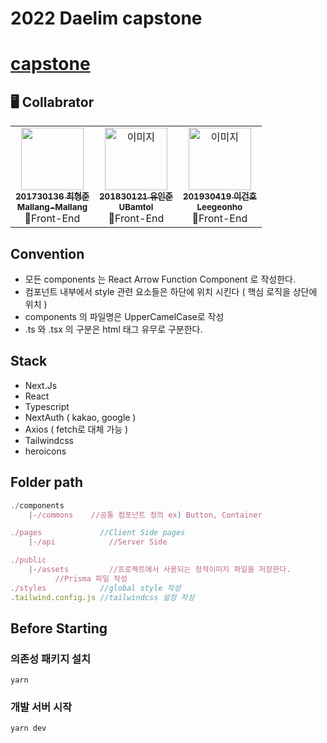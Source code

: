 # 2022 Daelim capstone

# [capstone]()

## 🖥️ Collabrator

<table align="center">
  <tr>
    <td align="center"><a href="https://github.com/Mallang-Mallang"><img src="https://avatars.githubusercontent.com/u/70959328?v=4" width="100px;" alt=""/><br /><sub><b>201730136 최형준<br>Mallang-Mallang</b></sub></a><br />🦄Front-End</td>
    <td align="center"><a href="https://github.com/UBamtol"><img src="https://avatars.githubusercontent.com/u/98325285?v=4" width="100px;" alt="이미지"/><br /><sub><b>201830121 유인준<br>UBamtol</b></sub></a><br />🦄Front-End</td>
    <td align="center"><a href="https://github.com/leegeonho1"><img src="https://avatars.githubusercontent.com/u/118963538?v=4" width="100px;" alt="이미지"/><br /><sub><b>201930419 이건호<br>Leegeonho</b></sub></a><br />🦄Front-End</td>
  </tr>
</table>

## Convention

- 모든 components 는 React Arrow Function Component 로 작성한다.
- 컴포넌트 내부에서 style 관련 요소들은 하단에 위치 시킨다 ( 핵심 로직을 상단에 위치 )
- components 의 파일명은 UpperCamelCase로 작성
- .ts 와 .tsx 의 구분은 html 태그 유무로 구분한다.

## Stack

- Next.Js
- React
- Typescript
- NextAuth ( kakao, google )
- Axios ( fetch로 대체 가능 )
- Tailwindcss
- heroicons

## Folder path

```js
./components
	|-/commons	  //공통 컴포넌트 정의 ex) Button, Container

./pages             //Client Side pages
	|-/api            //Server Side

./public
	|-/assets         //프로젝트에서 사용되는 정적이미지 파일을 저장한다.
          //Prisma 파일 작성
./styles            //global style 작성
.tailwind.config.js //tailwindcss 설정 작성
```

## Before Starting

### 의존성 패키지 설치

```
yarn
```

### 개발 서버 시작

```
yarn dev
```
